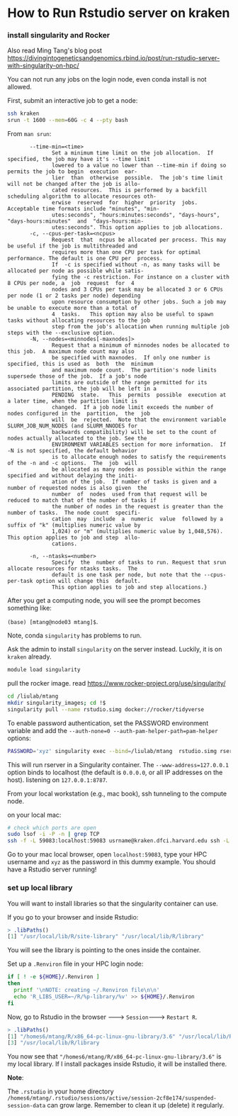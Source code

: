 # How to Run Rstudio server on kraken

### install singularity and Rocker

Also read Ming Tang's blog post https://divingintogeneticsandgenomics.rbind.io/post/run-rstudio-server-with-singularity-on-hpc/


You can not run any jobs on the login node, even conda install is not allowed.

First, submit an interactive job to get a node:

```bash
ssh kraken
srun -t 1600 --mem=60G -c 4 --pty bash
```


From `man srun`:

```
       --time-min=<time>
              Set a minimum time limit on the job allocation.  If specified, the job may have it's --time limit
              lowered to a value no lower than --time-min if doing so permits the job to begin  execution  ear‐
              lier  than  otherwise  possible.  The job's time limit will not be changed after the job is allo‐
              cated resources.  This is performed by a backfill scheduling algorithm to allocate resources oth‐
              erwise  reserved  for  higher  priority  jobs.   Acceptable time formats include "minutes", "min‐
              utes:seconds", "hours:minutes:seconds", "days-hours", "days-hours:minutes"  and  "days-hours:min‐
              utes:seconds". This option applies to job allocations.
       -c, --cpus-per-task=<ncpus>
              Request  that  ncpus be allocated per process. This may be useful if the job is multithreaded and
              requires more than one CPU per task for optimal performance. The default is one CPU per  process.
              If  -c is specified without -n, as many tasks will be allocated per node as possible while satis‐
              fying the -c restriction. For instance on a cluster with 8 CPUs per node, a  job  request  for  4
              nodes and 3 CPUs per task may be allocated 3 or 6 CPUs per node (1 or 2 tasks per node) depending
              upon resource consumption by other jobs. Such a job may be unable to execute more than a total of
              4  tasks.   This option may also be useful to spawn tasks without allocating resources to the job
              step from the job's allocation when running multiple job steps with the --exclusive option.
       -N, --nodes=<minnodes[-maxnodes]>
              Request that a minimum of minnodes nodes be allocated to this job.  A maximum node count may also
              be specified with maxnodes.  If only one number is specified, this is used as  both  the  minimum
              and maximum node count.  The partition's node limits supersede those of the job.  If a job's node
              limits are outside of the range permitted for its associated partition, the job will be left in a
              PENDING  state.   This  permits  possible  execution at a later time, when the partition limit is
              changed.  If a job node limit exceeds the number of nodes configured in the  partition,  the  job
              will  be  rejected.  Note that the environment variable SLURM_JOB_NUM_NODES (and SLURM_NNODES for
              backwards compatibility) will be set to the count of nodes actually allocated to the job. See the
              ENVIRONMENT VARIABLES section for more information.  If -N is not specified, the default behavior
              is to allocate enough nodes to satisfy the requirements of the -n and -c options.  The  job  will
              be allocated as many nodes as possible within the range specified and without delaying the initi‐
              ation of the job.  If number of tasks is given and a number of requested nodes is also given  the
              number  of  nodes  used from that request will be reduced to match that of the number of tasks if
              the number of nodes in the request is greater than the number of tasks.  The node count  specifi‐
              cation  may  include  a  numeric  value  followed by a suffix of "k" (multiplies numeric value by
              1,024) or "m" (multiplies numeric value by 1,048,576). This option applies to job and step  allo‐
              cations.

       -n, --ntasks=<number>
              Specify  the  number of tasks to run. Request that srun allocate resources for ntasks tasks.  The
              default is one task per node, but note that the --cpus-per-task option will change this  default.
              This option applies to job and step allocations.}
```

After you get a computing node, you will see the prompt becomes something like:

`(base) [mtang@node03 mtang]$`.


Note, conda `singularity` has problems to run.

Ask the admin to install `singularity` on the server instead.
Luckily, it is on `kraken` already.

```bash
module load singularity
```

pull the rocker image.  read https://www.rocker-project.org/use/singularity/

```bash
cd /liulab/mtang
mkdir singularity_images; cd !$
singularity pull --name rstudio.simg docker://rocker/tidyverse
```

To enable password authentication, set the PASSWORD environment variable and add the `--auth-none=0 --auth-pam-helper-path=pam-helper` options:

```bash
PASSWORD='xyz' singularity exec --bind=/liulab/mtang  rstudio.simg rserver --auth-none=0  --auth-pam-helper-path=pam-helper  --www-address=127.0.0.1
```

This will run rserver in a Singularity container. The `--www-address=127.0.0.1` option binds to localhost (the default is `0.0.0.0`, or all IP addresses on the host). listening on `127.0.0.1:8787`.

From your local workstation (e.g., mac book), ssh tunneling to the compute node.

on your local mac:

```bash
# check which ports are open
sudo lsof -i -P -n | grep TCP
ssh -f -L 59083:localhost:59083 usrname@kraken.dfci.harvard.edu ssh -L 59083:localhost:8787 -N node03
```


Go to your mac local browser, open `localhost:59083`, type your HPC username and `xyz` as the password in this dummy example.
You should have a Rstudio server running!


### set up local library

You will want to install libraries so that the singularity container can use.

If you go to your browser and inside Rstudio:

```r
> .libPaths()
[1] "/usr/local/lib/R/site-library" "/usr/local/lib/R/library" 
```

You will see the library is pointing to the ones inside the container.

Set up a `.Renviron` file in your HPC login node:

```bash
if [ ! -e ${HOME}/.Renviron ]
then
  printf '\nNOTE: creating ~/.Renviron file\n\n'
  echo 'R_LIBS_USER=~/R/%p-library/%v' >> ${HOME}/.Renviron
fi
```

Now, go to Rstudio in the browser ---> `Session`---> `Restart R`.

```r
> .libPaths()
[1] "/homes6/mtang/R/x86_64-pc-linux-gnu-library/3.6" "/usr/local/lib/R/site-library"                  
[3] "/usr/local/lib/R/library
```

You now see that `"/homes6/mtang/R/x86_64-pc-linux-gnu-library/3.6"` is my local library. If I install packages inside Rstudio,
it will be installed there.


**Note**:

The `.rstudio`  in your home directory `/homes6/mtang/.rstudio/sessions/active/session-2cf8e174/suspended-session-data` can grow large. 
Remember to clean it up (delete) it regularly.



